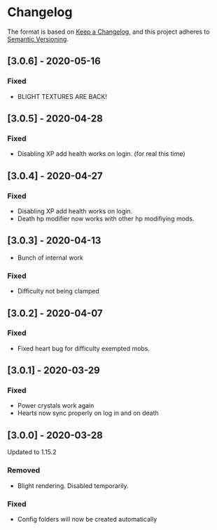 # Changelog

The format is based on [Keep a Changelog](https://keepachangelog.com/en/1.0.0/),
and this project adheres to [Semantic Versioning](https://semver.org/spec/v2.0.0.html).

## [3.0.6] - 2020-05-16
### Fixed
- BLIGHT TEXTURES ARE BACK! 

## [3.0.5] - 2020-04-28
### Fixed
- Disabling XP add health works on login. (for real this time)

## [3.0.4] - 2020-04-27
### Fixed
- Disabling XP add health works on login.
- Death hp modifier now works with other hp modifiying mods.

## [3.0.3] - 2020-04-13
- Bunch of internal work
### Fixed
- Difficulty not being clamped

## [3.0.2] - 2020-04-07
### Fixed
- Fixed heart bug for difficulty exempted mobs.

## [3.0.1] - 2020-03-29
### Fixed
- Power crystals work again
- Hearts now sync properly on log in and on death

## [3.0.0] - 2020-03-28
Updated to 1.15.2
### Removed
- Blight rendering. Disabled temporarily.
### Fixed
- Config folders will now be created automatically
